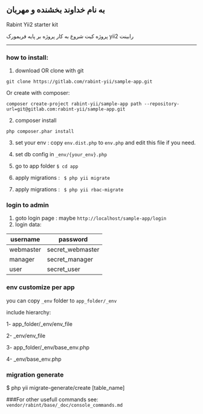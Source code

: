 به نام خداوند بخشنده و مهربان
---

Rabint Yii2 starter kit

پروژه کیت شروع به کار پروژه بر پایه فریمورک yii2 رابینت


----------------------------------


### how to install:

1. download OR clone with git
```
git clone https://gitlab.com/rabint-yii/sample-app.git
```
Or create with composer:
```
composer create-project rabint-yii/sample-app path --repository-url=git@gitlab.com:rabint-yii/sample-app.git
```

2. composer install
```
php composer.phar install
```
3. set your env : copy ```env.dist.php``` to ```env.php``` and edit this file if you need.

4. set db config in ```_env/{your_env}.php```
4. go to app folder  ```$ cd app```
5. apply migrations : ``` $ php yii migrate```
5. apply migrations : ``` $ php yii rbac-migrate```

### login to admin

1. goto login page : maybe ```http://localhost/sample-app/login```
2. login data:

| username | password |
| ------ | ------ |
| webmaster | secret_webmaster |
| manager | secret_manager |
| user | secret_user |



### env customize per app

you can copy `_env` folder to `app_folder/_env`

include hierarchy:

1- app_folder/_env/env_file

2- _env/env_file

3- app_folder/_env/base_env.php

4- _env/base_env.php



### migration generate

$ php yii migrate-generate/create [table_name]

###For other usefull commands see:
`vendor/rabint/base/_doc/console_commands.md`
